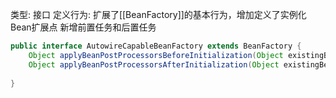 类型: 接口
定义行为:
扩展了[[BeanFactory]]的基本行为，增加定义了实例化 Bean扩展点 新增前置任务和后置任务

```java
public interface AutowireCapableBeanFactory extends BeanFactory {  
    Object applyBeanPostProcessorsBeforeInitialization(Object existingBean, String beanName) throws BeansException;  
    Object applyBeanPostProcessorsAfterInitialization(Object existingBean, String beanName) throws BeansException;  
  
}
```